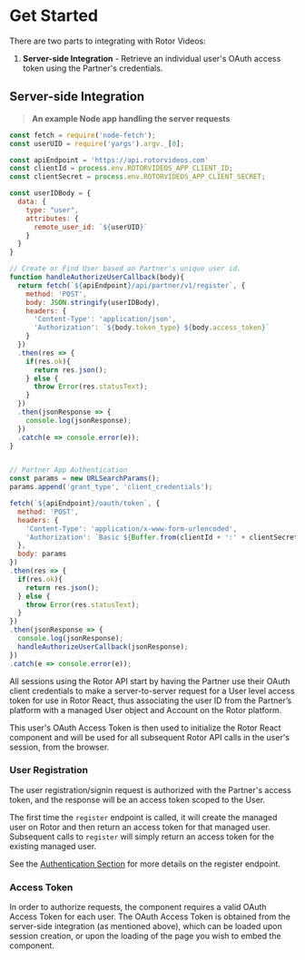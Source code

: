 # Get Started

There are two parts to integrating with Rotor Videos:

1. **Server-side Integration** - Retrieve an individual user's OAuth access token using the Partner's credentials.

## Server-side Integration
> **An example Node app handling the server requests**

```javascript
const fetch = require('node-fetch');
const userUID = require('yargs').argv._[0];

const apiEndpoint = 'https://api.rotorvideos.com'
const clientId = process.env.ROTORVIDEOS_APP_CLIENT_ID;
const clientSecret = process.env.ROTORVIDEOS_APP_CLIENT_SECRET;

const userIDBody = {
  data: {
    type: "user",
    attributes: {
      remote_user_id: `${userUID}`
    }
  }
}

// Create or Find User based on Partner's unique user id.
function handleAuthorizeUserCallback(body){
  return fetch(`${apiEndpoint}/api/partner/v1/register`, {
    method: 'POST',
    body: JSON.stringify(userIDBody),
    headers: {
      'Content-Type': 'application/json',
      'Authorization': `${body.token_type} ${body.access_token}`
    }
  })
  .then(res => {
    if(res.ok){
      return res.json();
    } else {
      throw Error(res.statusText);
    }
  })
  .then(jsonResponse => {
    console.log(jsonResponse);
  })
  .catch(e => console.error(e));
}


// Partner App Authentication
const params = new URLSearchParams();
params.append('grant_type', 'client_credentials');

fetch(`${apiEndpoint}/oauth/token`, {
  method: 'POST',
  headers: {
    'Content-Type': 'application/x-www-form-urlencoded',
    'Authorization': `Basic ${Buffer.from(clientId + ':' + clientSecret).toString('base64')}`
  },
  body: params
})
.then(res => {
  if(res.ok){
    return res.json();
  } else {
    throw Error(res.statusText);
  }
})
.then(jsonResponse => {
  console.log(jsonResponse);
  handleAuthorizeUserCallback(jsonResponse);
})
.catch(e => console.error(e));

```

All sessions using the Rotor API start by having the Partner use their OAuth client credentials to make a server-to-server request for a User level access token for use in Rotor React, thus associating the user ID from the Partner’s platform with a managed User object and Account on the Rotor platform.

This user's OAuth Access Token is then used to initialize the Rotor React component and will be used for all subsequent Rotor API calls in the user's session, from the browser.

### User Registration

The user registration/signin request is authorized with the Partner's access token, and the response will be an access token scoped to the User.

The first time the `register` endpoint is called, it will create the managed user on Rotor and then return an access token for that managed user. Subsequent calls to `register` will simply return an access token for the existing managed user.


See the <a href='#authentication'>Authentication Section</a> for more details on the register endpoint.

### Access Token

In order to authorize requests, the component requires a valid OAuth Access Token for each user. The OAuth Access Token is obtained from the server-side integration (as mentioned above), which can be loaded upon session creation, or upon the loading of the page you wish to embed the component.
